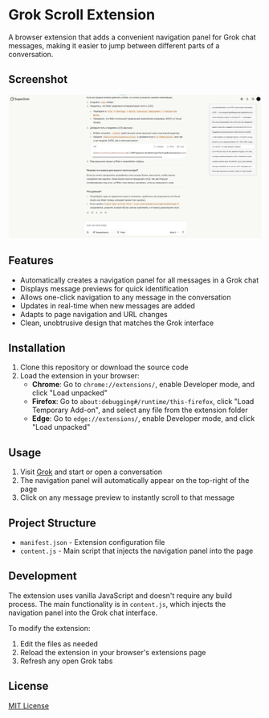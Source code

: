 # Grok Scroll Extension

A browser extension that adds a convenient navigation panel for Grok chat messages, making it easier to jump between different parts of a conversation.

## Screenshot

<img src="grok-extension-screenshot.jpg" alt="Grok Scroll Extension Screenshot" style="max-height: 600px;">

## Features

- Automatically creates a navigation panel for all messages in a Grok chat
- Displays message previews for quick identification
- Allows one-click navigation to any message in the conversation
- Updates in real-time when new messages are added
- Adapts to page navigation and URL changes
- Clean, unobtrusive design that matches the Grok interface

## Installation

1. Clone this repository or download the source code
2. Load the extension in your browser:
   - **Chrome**: Go to `chrome://extensions/`, enable Developer mode, and click "Load unpacked"
   - **Firefox**: Go to `about:debugging#/runtime/this-firefox`, click "Load Temporary Add-on", and select any file from the extension folder
   - **Edge**: Go to `edge://extensions/`, enable Developer mode, and click "Load unpacked"

## Usage

1. Visit [Grok](https://grok.com) and start or open a conversation
2. The navigation panel will automatically appear on the top-right of the page
3. Click on any message preview to instantly scroll to that message

## Project Structure

- `manifest.json` - Extension configuration file
- `content.js` - Main script that injects the navigation panel into the page

## Development

The extension uses vanilla JavaScript and doesn't require any build process. The main functionality is in `content.js`, which injects the navigation panel into the Grok chat interface.

To modify the extension:
1. Edit the files as needed
2. Reload the extension in your browser's extensions page
3. Refresh any open Grok tabs

## License

[MIT License](LICENSE) 